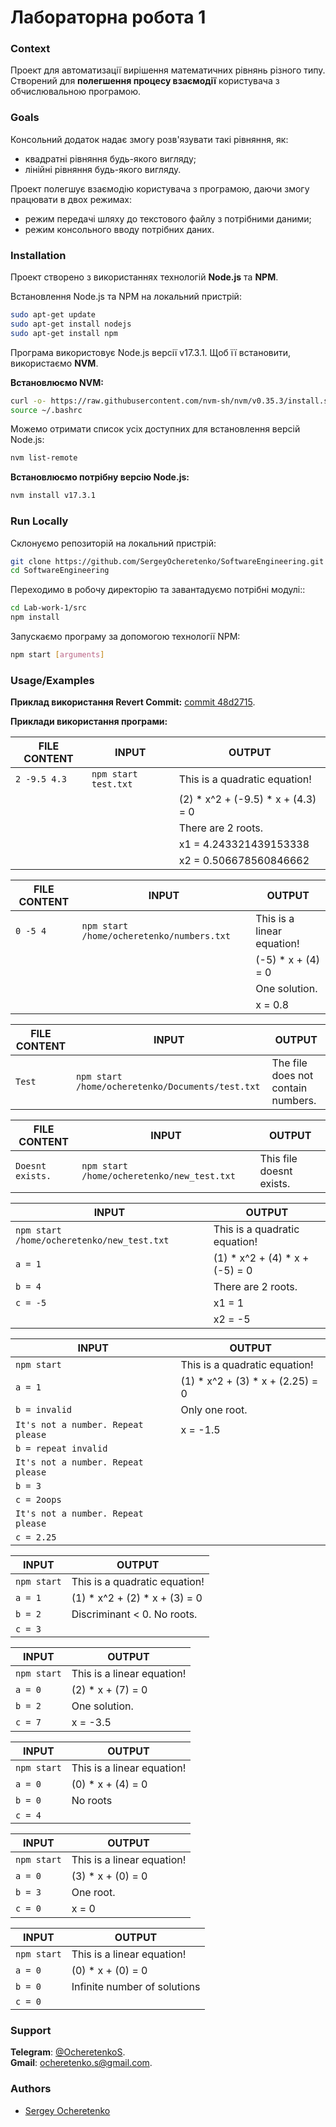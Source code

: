 # Лабораторна робота 1

### Context

Проект для автоматизації вирішення математичних рівнянь різного типу.  
Створений для **полегшення процесу взаємодії** користувача з обчислювальною програмою.

### Goals

Консольний додаток надає змогу розв'язувати такі рівняння, як:
+ квадратні рівняння будь-якого вигляду;
+ лінійні рівняння будь-якого вигляду.

Проект полегшує взаємодію користувача з програмою, даючи змогу працювати в двох режимах:
+ режим передачі шляху до текстового файлу з потрібними даними;
+ режим консольного вводу потрібних даних.

### Installation
Проект створено з використаннях технологій **Node.js** та **NPM**.

Встановлення Node.js та NPM на локальний пристрій:
```bash
sudo apt-get update
sudo apt-get install nodejs
sudo apt-get install npm
```

Програма використовує Node.js версії v17.3.1. 
Щоб її встановити, використаємо **NVM**.

**Встановлюємо NVM:**
```bash
curl -o- https://raw.githubusercontent.com/nvm-sh/nvm/v0.35.3/install.sh | bash
source ~/.bashrc
```

Можемо отримати список усіх доступних для встановлення версій Node.js:
```bash
nvm list-remote
```

**Встановлюємо потрібну версію Node.js:**
```bash
nvm install v17.3.1
```

### Run Locally

Склонуємо репозиторій на локальний пристрій:
```bash
git clone https://github.com/SergeyOcheretenko/SoftwareEngineering.git
cd SoftwareEngineering
```

Переходимо в робочу директорію та завантадуємо потрібні модулі::
```bash
cd Lab-work-1/src
npm install
```

Запускаємо програму за допомогою технології NPM:
```bash
npm start [arguments]
```

### Usage/Examples

**Приклад використання Revert Commit:** [commit 48d2715](https://github.com/SergeyOcheretenko/SoftwareEngineering/commit/48d271557b82354fe49d2ec5688319e92ee1ed1a).

**Приклади використання програми:**

|**FILE CONTENT**  | **INPUT**                | **OUTPUT**                         |
|------------------|--------------------------|------------------------------------|
| ```2 -9.5 4.3``` | ```npm start test.txt``` |This is a quadratic equation!       |
|                  |                          | (2) * x^2 + (-9.5) * x + (4.3) = 0 |
|                  |                          | There are 2 roots.                 |
|                  |                          | x1 = 4.243321439153338             |
|                  |                          | x2 = 0.506678560846662             |

|**FILE CONTENT** | **INPUT**                                     | **OUTPUT**                |
|-----------------|-----------------------------------------------|---------------------------|
|```0 -5 4```     | ```npm start /home/ocheretenko/numbers.txt``` |This is a linear equation! |
|                 |                                               | (-5) * x + (4) = 0        |
|                 |                                               | One solution.             |
|                 |                                               | x = 0.8                   |

| **FILE CONTENT** | **INPUT**                                            | **OUTPUT**                         |
|------------------|------------------------------------------------------|------------------------------------|
|```Test```        | ```npm start /home/ocheretenko/Documents/test.txt``` | The file does not contain numbers. |

| **FILE CONTENT**     | **INPUT**                                      | **OUTPUT**              |
|----------------------|------------------------------------------------|-------------------------|
| ```Doesnt exists.``` | ```npm start /home/ocheretenko/new_test.txt``` |This file doesnt exists. |

| **INPUT**                                      | **OUTPUT**                      |
|------------------------------------------------|---------------------------------|
| ```npm start /home/ocheretenko/new_test.txt``` |  This is a quadratic equation!  |
| ```a = 1 ```                                   |  (1) * x^2 + (4) * x + (-5) = 0 |
| ```b = 4```                                    |  There are 2 roots.             |
| ```c = -5```                                   |  x1 = 1                         |
|                                                | x2 = -5                         |

| **INPUT**                              | **OUTPUT**                        |
|----------------------------------------|-----------------------------------|
| ```npm start```                        |  This is a quadratic equation!    |
| ```a = 1 ```                           |  (1) * x^2 + (3) * x + (2.25) = 0 |
| ```b = invalid```                      |  Only one root.                   |
| ```It's not a number. Repeat please``` |  x = -1.5                         |
| ```b = repeat invalid```               |                                   |
| ```It's not a number. Repeat please``` |                                   |
| ```b = 3 ```                           |                                   |
| ```c = 2oops```                        |                                   |
| ```It's not a number. Repeat please``` |                                   |
| ```c = 2.25```                         |                                   |

| **INPUT**       | **OUTPUT**                    |
|-----------------|-------------------------------|
| ```npm start``` | This is a quadratic equation! |
| ```a = 1 ```    | (1) * x^2 + (2) * x + (3) = 0 |
| ```b = 2```     | Discriminant < 0. No roots.   |
| ```c = 3```     |                               |

| **INPUT**       | **OUTPUT**                  |
|-----------------|-----------------------------|
| ```npm start``` |  This is a linear equation! |
| ```a = 0 ```    |  (2) * x + (7) = 0          |
| ```b = 2```     |  One solution.              |
| ```c = 7```     |  x = -3.5                   |

| **INPUT**       | **OUTPUT**                 |
|-----------------|----------------------------|
| ```npm start``` | This is a linear equation! |
| ```a = 0 ```    | (0) * x + (4) = 0          |
| ```b = 0```     | No roots                   |
| ```c = 4```     |                            |

| **INPUT**       | **OUTPUT**                  |
|-----------------|-----------------------------|
| ```npm start``` |  This is a linear equation! |
| ```a = 0 ```    |  (3) * x + (0) = 0          |
| ```b = 3```     |  One root.                  |
| ```c = 0```     |  x = 0                      |

| **INPUT**       | **OUTPUT**                    |
|-----------------|-------------------------------|
| ```npm start``` |  This is a linear equation!   |
| ```a = 0 ```    |  (0) * x + (0) = 0            |
| ```b = 0```     |  Infinite number of solutions |
| ```c = 0```     |                               |

### Support

**Telegram**: [@OcheretenkoS](https://t.me/OcheretenkoS).  
**Gmail**: [ocheretenko.s@gmail.com](mailto:ocheretenko.s@gmail.com).

### Authors 
+ [Sergey Ocheretenko](https://github.com/SergeyOcheretenko)
